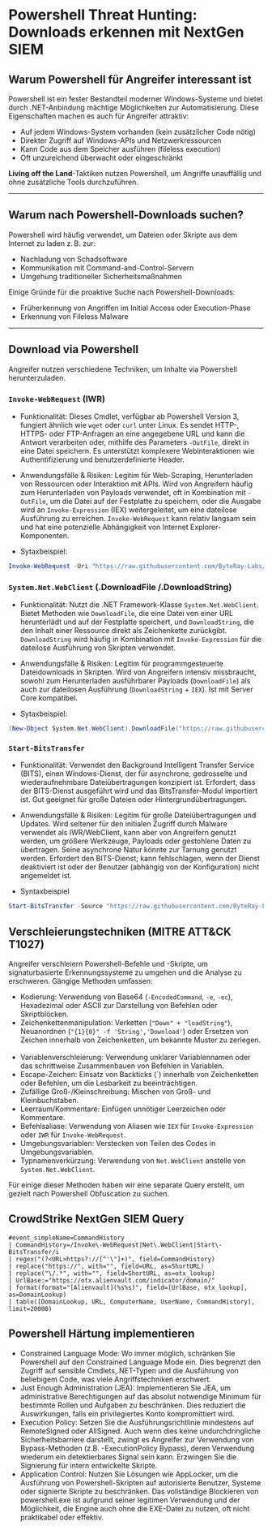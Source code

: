 # Powershell Threat Hunting: Downloads erkennen mit NextGen SIEM

## Warum Powershell für Angreifer interessant ist

Powershell ist ein fester Bestandteil moderner Windows-Systeme und bietet durch .NET-Anbindung mächtige Möglichkeiten zur Automatisierung. Diese Eigenschaften machen es auch für Angreifer attraktiv:

- Auf jedem Windows-System vorhanden (kein zusätzlicher Code nötig)
- Direkter Zugriff auf Windows-APIs und Netzwerkressourcen
- Kann Code aus dem Speicher ausführen (fileless execution)
- Oft unzureichend überwacht oder eingeschränkt

**Living off the Land**-Taktiken nutzen Powershell, um Angriffe unauffällig und ohne zusätzliche Tools durchzuführen.

---

## Warum nach Powershell-Downloads suchen?
Powershell wird häufig verwendet, um Dateien oder Skripte aus dem Internet zu laden z. B. zur:

- Nachladung von Schadsoftware 
- Kommunikation mit Command-and-Control-Servern
- Umgehung traditioneller Sicherheitsmaßnahmen 

Einige Gründe für die proaktive Suche nach Powershell-Downloads:

- Früherkennung von Angriffen im Initial Access oder Execution-Phase
- Erkennung von Fileless Malware

---

## Download via Powershell

Angreifer nutzen verschiedene Techniken, um Inhalte via Powershell herunterzuladen. 

### `Invoke-WebRequest` (IWR)
* Funktionalität: Dieses Cmdlet, verfügbar ab Powershell Version 3, fungiert ähnlich wie `wget` oder `curl` unter Linux. Es sendet HTTP-, HTTPS- oder FTP-Anfragen an eine angegebene URL und kann die Antwort verarbeiten oder, mithilfe des Parameters `-OutFile`, direkt in eine Datei speichern. Es unterstützt komplexere Webinteraktionen wie Authentifizierung und benutzerdefinierte Header.
* Anwendungsfälle & Risiken: Legitim für Web-Scraping, Herunterladen von Ressourcen oder Interaktion mit APIs. Wird von Angreifern häufig zum Herunterladen von Payloads verwendet, oft in Kombination mit `-OutFile`, um die Datei auf der Festplatte zu speichern, oder die Ausgabe wird an `Invoke-Expression` (IEX) weitergeleitet, um eine dateilose Ausführung zu erreichen. `Invoke-WebRequest` kann relativ langsam sein und hat eine potenzielle Abhängigkeit von Internet Explorer-Komponenten.
  
* Sytaxbeispiel: 
```powershell
Invoke-WebRequest -Uri "https://raw.githubusercontent.com/ByteRay-Labs/NG-SIEM/refs/heads/main/README.md" -OutFile "README.md"
```

###  `System.Net.WebClient` (.DownloadFile /.DownloadString)
* Funktionalität: Nutzt die .NET Framework-Klasse `System.Net.WebClient`. Bietet Methoden wie `DownloadFile`, die eine Datei von einer URL herunterlädt und auf der Festplatte speichert, und `DownloadString`, die den Inhalt einer Ressource direkt als Zeichenkette zurückgibt. `DownloadString` wird häufig in Kombination mit `Invoke-Expression` für die dateilose Ausführung von Skripten verwendet.
* Anwendungsfälle & Risiken: Legitim für programmgesteuerte Dateidownloads in Skripten. Wird von Angreifern intensiv missbraucht, sowohl zum Herunterladen ausführbarer Payloads (`DownloadFile`)  als auch zur dateilosen Ausführung (`DownloadString` + `IEX`). Ist mit Server Core kompatibel.   

* Sytaxbeispiel: 
```powershell
(New-Object System.Net.WebClient).DownloadFile("https://raw.githubusercontent.com/ByteRay-Labs/NG-SIEM/refs/heads/main/README.md", "$PWD\README.md")
```

### `Start-BitsTransfer`
* Funktionalität: Verwendet den Background Intelligent Transfer Service (BITS), einen Windows-Dienst, der für asynchrone, gedrosselte und wiederaufnehmbare Dateiübertragungen konzipiert ist. Erfordert, dass der BITS-Dienst ausgeführt wird und das BitsTransfer-Modul importiert ist. Gut geeignet für große Dateien oder Hintergrundübertragungen.

* Anwendungsfälle & Risiken: Legitim für große Dateiübertragungen und Updates. Wird seltener für den initialen Zugriff durch Malware verwendet als IWR/WebClient, kann aber von Angreifern genutzt werden, um größere Werkzeuge, Payloads oder gestohlene Daten zu übertragen. Seine asynchrone Natur könnte zur Tarnung genutzt werden. Erfordert den BITS-Dienst; kann fehlschlagen, wenn der Dienst deaktiviert ist oder der Benutzer (abhängig von der Konfiguration) nicht angemeldet ist. 

* Syntaxbeispiel
```powershell
Start-BitsTransfer -Source "https://raw.githubusercontent.com/ByteRay-Labs/NG-SIEM/refs/heads/main/README.md" -Destination "$PWD\README.md"
```

## Verschleierungstechniken (MITRE ATT&CK T1027)
Angreifer verschleiern Powershell-Befehle und -Skripte, um signaturbasierte Erkennungssysteme zu umgehen und die Analyse zu erschweren. Gängige Methoden umfassen:   

* Kodierung: Verwendung von Base64 (`-EncodedCommand`, `-e`, `-ec`), Hexadezimal oder ASCII zur Darstellung von Befehlen oder Skriptblöcken.   
* Zeichenkettenmanipulation: Verketten (`"Down" + "loadString"`), Neuanordnen (`"{1}{0}" -f 'String','Download'`) oder Ersetzen von Zeichen innerhalb von Zeichenketten, um bekannte Muster zu zerlegen.   
* Variablenverschleierung: Verwendung unklarer Variablennamen oder das schrittweise Zusammenbauen von Befehlen in Variablen.   
* Escape-Zeichen: Einsatz von Backticks (`) innerhalb von Zeichenketten oder Befehlen, um die Lesbarkeit zu beeinträchtigen.   
* Zufällige Groß-/Kleinschreibung: Mischen von Groß- und Kleinbuchstaben.   
* Leerraum/Kommentare: Einfügen unnötiger Leerzeichen oder Kommentare.   
* Befehlsaliase: Verwendung von Aliasen wie `IEX` für `Invoke-Expression` oder `IWR` für `Invoke-WebRequest`.   
* Umgebungsvariablen: Verstecken von Teilen des Codes in Umgebungsvariablen.   
* Typnamenverkürzung: Verwendung von `Net.WebClient` anstelle von `System.Net.WebClient`.

Für einige dieser Methoden haben wir eine separate Query erstellt, um gezielt nach Powershell Obfuscation zu suchen. 

## CrowdStrike NextGen SIEM Query
```
#event_simpleName=CommandHistory
| CommandHistory=/Invoke\-WebRequest|Net\.WebClient|Start\-BitsTransfer/i
| regex("(?<URL>https?://[^'\"]+)", field=CommandHistory)
| replace("https://", with="", field=URL, as=ShortURL)
| replace("\/.*", with="", field=ShortURL, as=otx_lookup)
| UrlBase:="https://otx.alienvault.com/indicator/domain/"
| format(format="[Alienvault](%s%s)", field=[UrlBase, otx_lookup], as=DomainLookup)
| table([DomainLookup, URL, ComputerName, UserName, CommandHistory], limit=20000)
```

## Powershell Härtung implementieren
* Constrained Language Mode: Wo immer möglich, schränken Sie Powershell auf den Constrained Language Mode ein. Dies begrenzt den Zugriff auf sensible Cmdlets,.NET-Typen und die Ausführung von beliebigem Code, was viele Angriffstechniken erschwert.   
* Just Enough Administration (JEA): Implementieren Sie JEA, um administrative Berechtigungen auf das absolut notwendige Minimum für bestimmte Rollen und Aufgaben zu beschränken. Dies reduziert die Auswirkungen, falls ein privilegiertes Konto kompromittiert wird.   
* Execution Policy: Setzen Sie die Ausführungsrichtlinie mindestens auf RemoteSigned oder AllSigned. Auch wenn dies keine undurchdringliche Sicherheitsbarriere darstellt, zwingt es Angreifer zur Verwendung von Bypass-Methoden (z.B. -ExecutionPolicy Bypass), deren Verwendung wiederum ein detektierbares Signal sein kann. Erzwingen Sie die Signierung für intern entwickelte Skripte.   
* Application Control: Nutzen Sie Lösungen wie AppLocker, um die Ausführung von Powershell-Skripten auf autorisierte Benutzer, Systeme oder signierte Skripte zu beschränken. Das vollständige Blockieren von powershell.exe ist aufgrund seiner legitimen Verwendung und der Möglichkeit, die Engine auch ohne die EXE-Datei zu nutzen, oft nicht praktikabel oder effektiv.   
